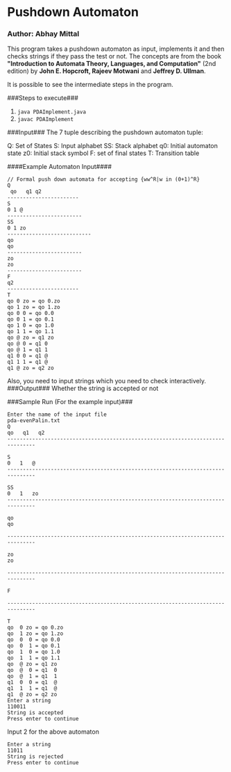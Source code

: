 # Pushdown Automaton

### Author: Abhay Mittal

This program takes a pushdown automaton as input, implements it and then checks strings if they pass the test or not. The concepts are from the book __"Introduction to Automata Theory, Languages, and Computation"__ (2nd edition) by __John E. Hopcroft, Rajeev Motwani__ and __Jeffrey D. Ullman__.

It is possible to see the intermediate steps in the program.

###Steps to execute###
1. `java PDAImplement.java`
2. `javac PDAImplement`

###Input###
The 7 tuple describing the pushdown automaton tuple:

Q: Set of States
S: Input alphabet
SS: Stack alphabet
q0: Initial automaton state
z0: Initial stack symbol
F: set of final states
T: Transition table	

####Example Automaton Input####
```
// Formal push down automata for accepting {ww^R|w in (0+1)^R}
Q
 qo   q1 q2
-----------------------
S
0 1 @
------------------------
SS
0 1 zo
---------------------------
qo 
qo
------------------------
zo
zo
------------------------
F
q2
-----------------------
T 
qo 0 zo = qo 0.zo
qo 1 zo = qo 1.zo
qo 0 0 = qo 0.0
qo 0 1 = qo 0.1
qo 1 0 = qo 1.0
qo 1 1 = qo 1.1
qo @ zo = q1 zo
qo @ 0 = q1 0
qo @ 1 = q1 1
q1 0 0 = q1 @
q1 1 1 = q1 @
q1 @ zo = q2 zo
```
Also, you need to input strings which you need to check interactively.
###Output###
Whether the string is accepted or not

###Sample Run (For the example input)###
```
Enter the name of the input file
pda-evenPalin.txt
Q
qo   q1   q2   
-------------------------------------------------------------------------------

S
0   1   @   
-------------------------------------------------------------------------------

SS
0   1   zo   
-------------------------------------------------------------------------------

qo
qo

-------------------------------------------------------------------------------

zo
zo

-------------------------------------------------------------------------------

F

-------------------------------------------------------------------------------

T
qo  0 zo = qo 0.zo
qo  1 zo = qo 1.zo
qo  0  0 = qo 0.0
qo  0  1 = qo 0.1
qo  1  0 = qo 1.0
qo  1  1 = qo 1.1
qo  @ zo = q1 zo
qo  @  0 = q1  0
qo  @  1 = q1  1
q1  0  0 = q1  @
q1  1  1 = q1  @
q1  @ zo = q2 zo
Enter a string
110011
String is accepted
Press enter to continue
```
Input 2 for the above automaton
```
Enter a string
11011
String is rejected
Press enter to continue
```